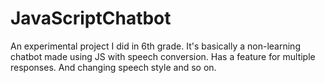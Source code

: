 # JavaScriptChatbot
An experimental project I did in 6th grade. It's basically a non-learning chatbot made using JS with speech conversion. 
Has a feature for multiple responses.
And changing speech style and so on.

